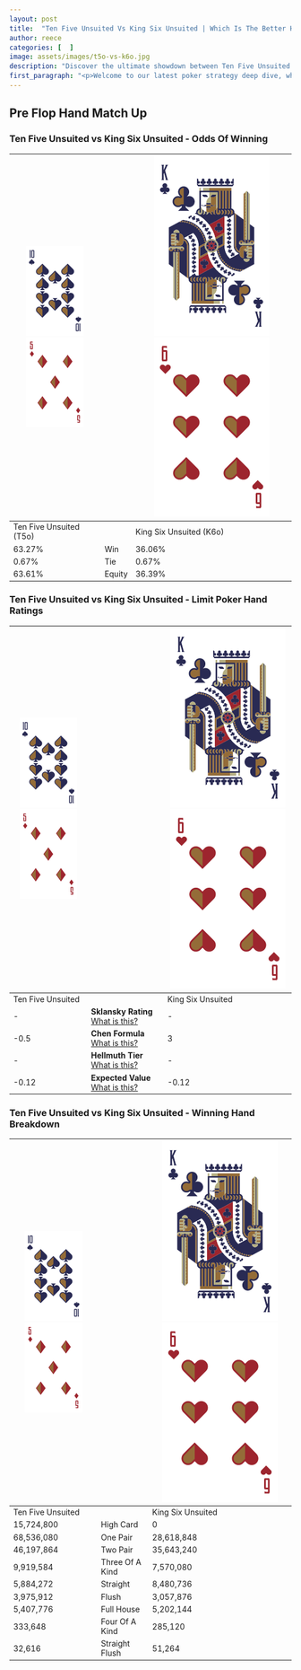 ```yaml
---
layout: post
title:  "Ten Five Unsuited Vs King Six Unsuited | Which Is The Better Hand In Poker? A Complete Guide"
author: reece
categories: [  ]
image: assets/images/t5o-vs-k6o.jpg
description: "Discover the ultimate showdown between Ten Five Unsuited and King Six Unsuited in poker! Uncover the odds, strategies, and scenarios where one hand triumphs over the other. Get ready to up your poker game with this thrilling analysis."
first_paragraph: "<p>Welcome to our latest poker strategy deep dive, where we're pitting two distinct hands against each other in a high-stakes showdown: Ten Five Unsuited vs King Six Unsuited.</p><p>In the dynamic world of poker, every decision counts, and knowing which hand holds the upper hand is key to your success at the table.</p><p>In this article, we'll dissect these two hands, explore the scenarios where one dominates the other, and equip you with the knowledge to make strategic choices that can tip the odds in your favor.</p><p>Get ready to unravel the intriguing dynamics of these poker hands and elevate your game to new heights.</p>"
---
```




[comment]: # (sp0)

## Pre Flop Hand Match Up

<div class="table hand-ratings" markdown="1"> 



### Ten Five Unsuited vs King Six Unsuited - Odds Of Winning


    
| ![image info](assets/images/hand1/T.png) ![image info](assets/images/hand1/5o.png) |  | ![image info](assets/images/hand2/K.png) ![image info](assets/images/hand2/6o.png) |
| -------- | -------- | -------- |
| Ten Five Unsuited (T5o) |  | King Six Unsuited (K6o) |
| 63.27% | Win | 36.06% |
| 0.67% | Tie | 0.67% |
| 63.61% | Equity | 36.39% |




[comment]: # (sp1)



### Ten Five Unsuited vs King Six Unsuited - Limit Poker Hand Ratings


    
| ![image info](assets/images/hand1/T.png) ![image info](assets/images/hand1/5o.png) |  | ![image info](assets/images/hand2/K.png) ![image info](assets/images/hand2/6o.png) |
| -------- | -------- | -------- |
| Ten Five Unsuited |  | King Six Unsuited |
| - | **Sklansky Rating** [What is this?](/sklansky-rating-explained) | - |
| -0.5 | **Chen Formula** [What is this?](/chen-formula-explained) | 3 |
| - | **Hellmuth Tier** [What is this?](/Hellmuth-tier-explained) | - |
| -0.12 | **Expected Value** [What is this?](/expected-value-explained) | -0.12 |




[comment]: # (sp2)



### Ten Five Unsuited vs King Six Unsuited - Winning Hand Breakdown


    
| ![image info](assets/images/hand1/T.png) ![image info](assets/images/hand1/5o.png) |  | ![image info](assets/images/hand2/K.png) ![image info](assets/images/hand2/6o.png) |
| -------- | -------- | -------- |
| Ten Five Unsuited |  | King Six Unsuited |
| 15,724,800 | High Card | 0 |
| 68,536,080 | One Pair | 28,618,848 |
| 46,197,864 | Two Pair | 35,643,240 |
| 9,919,584 | Three Of A Kind | 7,570,080 |
| 5,884,272 | Straight | 8,480,736 |
| 3,975,912 | Flush | 3,057,876 |
| 5,407,776 | Full House | 5,202,144 |
| 333,648 | Four Of A Kind | 285,120 |
| 32,616 | Straight Flush | 51,264 |




[comment]: # (sp3)



</div>

[comment]: # (sp4)



[comment]: # (sp5)

